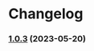 # Changelog

### [1.0.3](https://github.com/rmolinamir/config-service/compare/@config-service/typestack-v1.0.2...${npm.name}-v1.0.3) (2023-05-20)